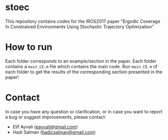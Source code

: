 # stoec
This repository contains codes for the IROS2017 paper "Ergodic Coverage In Constrained Environments Using Stochastic Trajectory Optimization" 
# How to run
Each folder corresponds to an example/section in the paper. Each folder contains a `main_CE.m` file which contains the main code. Run `main_CE.m` of each folder to get the results of the corresponding section presented in the paper!

# Contact
In case you have any question or clarification, or in case you want to report a bug or suggest improvements, please contact:

* Elif Ayvali (eayvali@gmail.com)
* Hadi Salman (hadicsalman@gmail.com)
